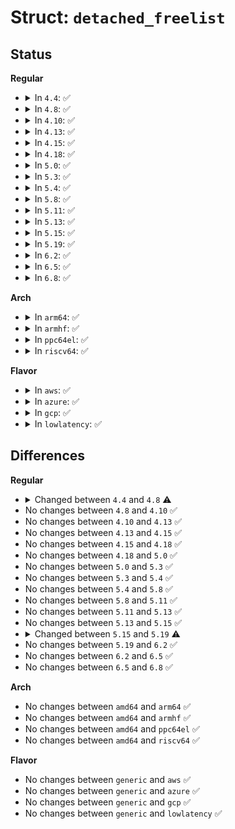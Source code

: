 # Struct: <code>detached_freelist</code>

## Status
<b>Regular</b>
<ul>
<li>
<details>
<summary>In <code>4.4</code>: ✅</summary>

```c
struct detached_freelist {
    struct page *page;
    void *tail;
    void *freelist;
    int cnt;
};
```
</details>
</li>
<li>
<details>
<summary>In <code>4.8</code>: ✅</summary>

```c
struct detached_freelist {
    struct page *page;
    void *tail;
    void *freelist;
    int cnt;
    struct kmem_cache *s;
};
```
</details>
</li>
<li>
<details>
<summary>In <code>4.10</code>: ✅</summary>

```c
struct detached_freelist {
    struct page *page;
    void *tail;
    void *freelist;
    int cnt;
    struct kmem_cache *s;
};
```
</details>
</li>
<li>
<details>
<summary>In <code>4.13</code>: ✅</summary>

```c
struct detached_freelist {
    struct page *page;
    void *tail;
    void *freelist;
    int cnt;
    struct kmem_cache *s;
};
```
</details>
</li>
<li>
<details>
<summary>In <code>4.15</code>: ✅</summary>

```c
struct detached_freelist {
    struct page *page;
    void *tail;
    void *freelist;
    int cnt;
    struct kmem_cache *s;
};
```
</details>
</li>
<li>
<details>
<summary>In <code>4.18</code>: ✅</summary>

```c
struct detached_freelist {
    struct page *page;
    void *tail;
    void *freelist;
    int cnt;
    struct kmem_cache *s;
};
```
</details>
</li>
<li>
<details>
<summary>In <code>5.0</code>: ✅</summary>

```c
struct detached_freelist {
    struct page *page;
    void *tail;
    void *freelist;
    int cnt;
    struct kmem_cache *s;
};
```
</details>
</li>
<li>
<details>
<summary>In <code>5.3</code>: ✅</summary>

```c
struct detached_freelist {
    struct page *page;
    void *tail;
    void *freelist;
    int cnt;
    struct kmem_cache *s;
};
```
</details>
</li>
<li>
<details>
<summary>In <code>5.4</code>: ✅</summary>

```c
struct detached_freelist {
    struct page *page;
    void *tail;
    void *freelist;
    int cnt;
    struct kmem_cache *s;
};
```
</details>
</li>
<li>
<details>
<summary>In <code>5.8</code>: ✅</summary>

```c
struct detached_freelist {
    struct page *page;
    void *tail;
    void *freelist;
    int cnt;
    struct kmem_cache *s;
};
```
</details>
</li>
<li>
<details>
<summary>In <code>5.11</code>: ✅</summary>

```c
struct detached_freelist {
    struct page *page;
    void *tail;
    void *freelist;
    int cnt;
    struct kmem_cache *s;
};
```
</details>
</li>
<li>
<details>
<summary>In <code>5.13</code>: ✅</summary>

```c
struct detached_freelist {
    struct page *page;
    void *tail;
    void *freelist;
    int cnt;
    struct kmem_cache *s;
};
```
</details>
</li>
<li>
<details>
<summary>In <code>5.15</code>: ✅</summary>

```c
struct detached_freelist {
    struct page *page;
    void *tail;
    void *freelist;
    int cnt;
    struct kmem_cache *s;
};
```
</details>
</li>
<li>
<details>
<summary>In <code>5.19</code>: ✅</summary>

```c
struct detached_freelist {
    struct slab *slab;
    void *tail;
    void *freelist;
    int cnt;
    struct kmem_cache *s;
};
```
</details>
</li>
<li>
<details>
<summary>In <code>6.2</code>: ✅</summary>

```c
struct detached_freelist {
    struct slab *slab;
    void *tail;
    void *freelist;
    int cnt;
    struct kmem_cache *s;
};
```
</details>
</li>
<li>
<details>
<summary>In <code>6.5</code>: ✅</summary>

```c
struct detached_freelist {
    struct slab *slab;
    void *tail;
    void *freelist;
    int cnt;
    struct kmem_cache *s;
};
```
</details>
</li>
<li>
<details>
<summary>In <code>6.8</code>: ✅</summary>

```c
struct detached_freelist {
    struct slab *slab;
    void *tail;
    void *freelist;
    int cnt;
    struct kmem_cache *s;
};
```
</details>
</li>
</ul>
<b>Arch</b>
<ul>
<li>
<details>
<summary>In <code>arm64</code>: ✅</summary>

```c
struct detached_freelist {
    struct page *page;
    void *tail;
    void *freelist;
    int cnt;
    struct kmem_cache *s;
};
```
</details>
</li>
<li>
<details>
<summary>In <code>armhf</code>: ✅</summary>

```c
struct detached_freelist {
    struct page *page;
    void *tail;
    void *freelist;
    int cnt;
    struct kmem_cache *s;
};
```
</details>
</li>
<li>
<details>
<summary>In <code>ppc64el</code>: ✅</summary>

```c
struct detached_freelist {
    struct page *page;
    void *tail;
    void *freelist;
    int cnt;
    struct kmem_cache *s;
};
```
</details>
</li>
<li>
<details>
<summary>In <code>riscv64</code>: ✅</summary>

```c
struct detached_freelist {
    struct page *page;
    void *tail;
    void *freelist;
    int cnt;
    struct kmem_cache *s;
};
```
</details>
</li>
</ul>
<b>Flavor</b>
<ul>
<li>
<details>
<summary>In <code>aws</code>: ✅</summary>

```c
struct detached_freelist {
    struct page *page;
    void *tail;
    void *freelist;
    int cnt;
    struct kmem_cache *s;
};
```
</details>
</li>
<li>
<details>
<summary>In <code>azure</code>: ✅</summary>

```c
struct detached_freelist {
    struct page *page;
    void *tail;
    void *freelist;
    int cnt;
    struct kmem_cache *s;
};
```
</details>
</li>
<li>
<details>
<summary>In <code>gcp</code>: ✅</summary>

```c
struct detached_freelist {
    struct page *page;
    void *tail;
    void *freelist;
    int cnt;
    struct kmem_cache *s;
};
```
</details>
</li>
<li>
<details>
<summary>In <code>lowlatency</code>: ✅</summary>

```c
struct detached_freelist {
    struct page *page;
    void *tail;
    void *freelist;
    int cnt;
    struct kmem_cache *s;
};
```
</details>
</li>
</ul>

## Differences
<b>Regular</b>
<ul>
<li>
<details>
<summary>Changed between <code>4.4</code> and <code>4.8</code> ⚠️</summary>
<ul>
<li>
<b>Field added. </b>
<code>struct kmem_cache *s</code>
</li>
</ul>
</details>
</li>
<li>
No changes between <code>4.8</code> and <code>4.10</code> ✅
</li>
<li>
No changes between <code>4.10</code> and <code>4.13</code> ✅
</li>
<li>
No changes between <code>4.13</code> and <code>4.15</code> ✅
</li>
<li>
No changes between <code>4.15</code> and <code>4.18</code> ✅
</li>
<li>
No changes between <code>4.18</code> and <code>5.0</code> ✅
</li>
<li>
No changes between <code>5.0</code> and <code>5.3</code> ✅
</li>
<li>
No changes between <code>5.3</code> and <code>5.4</code> ✅
</li>
<li>
No changes between <code>5.4</code> and <code>5.8</code> ✅
</li>
<li>
No changes between <code>5.8</code> and <code>5.11</code> ✅
</li>
<li>
No changes between <code>5.11</code> and <code>5.13</code> ✅
</li>
<li>
No changes between <code>5.13</code> and <code>5.15</code> ✅
</li>
<li>
<details>
<summary>Changed between <code>5.15</code> and <code>5.19</code> ⚠️</summary>
<ul>
<li>
<b>Field added. </b>
<code>struct slab *slab</code>
</li>
<li>
<b>Field removed. </b>
<code>struct page *page</code>
</li>
</ul>
</details>
</li>
<li>
No changes between <code>5.19</code> and <code>6.2</code> ✅
</li>
<li>
No changes between <code>6.2</code> and <code>6.5</code> ✅
</li>
<li>
No changes between <code>6.5</code> and <code>6.8</code> ✅
</li>
</ul>
<b>Arch</b>
<ul>
<li>
No changes between <code>amd64</code> and <code>arm64</code> ✅
</li>
<li>
No changes between <code>amd64</code> and <code>armhf</code> ✅
</li>
<li>
No changes between <code>amd64</code> and <code>ppc64el</code> ✅
</li>
<li>
No changes between <code>amd64</code> and <code>riscv64</code> ✅
</li>
</ul>
<b>Flavor</b>
<ul>
<li>
No changes between <code>generic</code> and <code>aws</code> ✅
</li>
<li>
No changes between <code>generic</code> and <code>azure</code> ✅
</li>
<li>
No changes between <code>generic</code> and <code>gcp</code> ✅
</li>
<li>
No changes between <code>generic</code> and <code>lowlatency</code> ✅
</li>
</ul>
